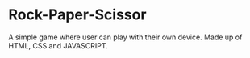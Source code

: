 # Rock-Paper-Scissor

A simple game where user can play with their own device. Made up of HTML, CSS and JAVASCRIPT.
